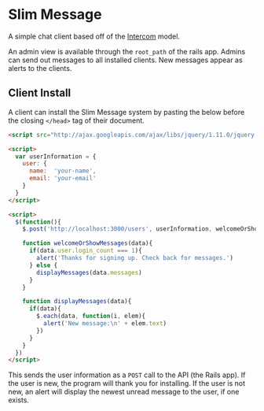 # Slim Message

A simple chat client based off of the [Intercom](https://www.intercom.io) model.

An admin view is available through the ```root_path``` of the rails app. Admins can send out messages to all installed clients. New messages appear as alerts to the clients.

## Client Install

A client can install the Slim Message system by pasting the below before the closing ```</head>``` tag of their document.

```html
<script src="http://ajax.googleapis.com/ajax/libs/jquery/1.11.0/jquery.min.js"></script>

<script>
  var userInformation = {
    user: {
      name:  'your-name',
      email: 'your-email'
    }
  }
</script>

<script>
  $(function(){
    $.post('http://localhost:3000/users', userInformation, welcomeOrShowMessages)

    function welcomeOrShowMessages(data){
      if(data.user.login_count === 1){
        alert('Thanks for signing up. Check back for messages.')
      } else {
        displayMessages(data.messages)
      }
    }

    function displayMessages(data){
      if(data){
        $.each(data, function(i, elem){
          alert('New message:\n' + elem.text)
        })
      }
    }
  })
</script>
```

This sends the user information as a ```POST``` call to the API (the Rails app). If the user is new, the program will thank you for installing. If the user is not new, an alert will display the newest unread message to the user, if one exists.